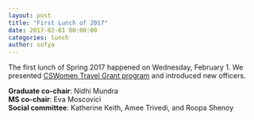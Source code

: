 ```yaml
---
layout: post
title: "First Lunch of 2017"
date: 2017-02-01 00:00:00
categories: lunch
author: sofya
---
```


The first lunch of Spring 2017 happened on Wednesday, February 1. We presented [CSWomen Travel Grant program](http://cswomenumass.github.io/travelgrant.html) and introduced new officers.

**Graduate co-chair**: Nidhi Mundra  
**MS co-chair**: Eva Moscovici  
**Social committee**: Katherine Keith, Amee Trivedi, and Roopa Shenoy  